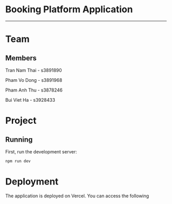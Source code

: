 # Booking Platform Application

---
# Team
## Members

Tran Nam Thai - s3891890

Pham Vo Dong - s3891968

Pham Anh Thu - s3878246

Bui Viet Ha - s3928433

# Project
## Running

First, run the development server:

```bash
npm run dev
```




# Deployment
The application is deployed on Vercel. You can access the following 